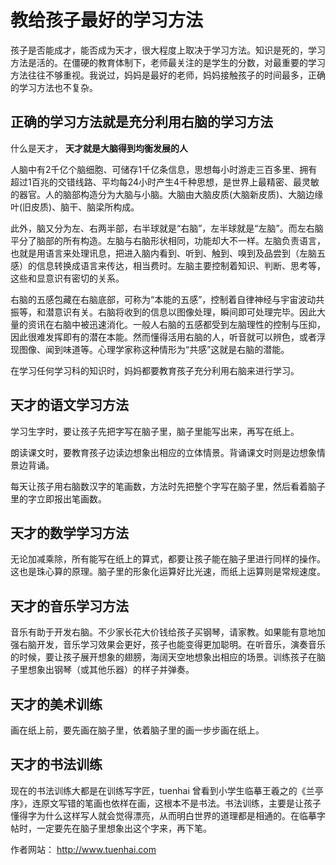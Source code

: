 # 教给孩子最好的学习方法

孩子是否能成才，能否成为天才，很大程度上取决于学习方法。知识是死的，学习方法是活的。在僵硬的教育体制下，老师最关注的是学生的分数，对最重要的学习方法往往不够重视。我说过，妈妈是最好的老师，妈妈接触孩子的时间最多，正确的学习方法也不复杂。

## 正确的学习方法就是充分利用右脑的学习方法

什么是天才， **天才就是大脑得到均衡发展的人**

人脑中有2千亿个脑细胞、可储存1千亿条信息，思想每小时游走三百多里、拥有超过1百兆的交错线路、平均每24小时产生4千种思想，是世界上最精密、最灵敏的器官。人的脑部构造分为大脑与小脑。大脑由大脑皮质(大脑新皮质)、大脑边缘叶(旧皮质)、脑干、脑梁所构成。

此外，脑又分为左、右两半部，右半球就是“右脑”，左半球就是“左脑”。而左右脑平分了脑部的所有构造。左脑与右脑形状相同，功能却大不一样。左脑负责语言，也就是用语言来处理讯息，把进入脑内看到、听到、触到、嗅到及品尝到（左脑五感）的信息转换成语言来传达，相当费时。左脑主要控制着知识、判断、思考等，这些和显意识有密切的关系。

右脑的五感包藏在右脑底部，可称为“本能的五感”，控制着自律神经与宇宙波动共振等，和潜意识有关。右脑将收到的信息以图像处理，瞬间即可处理完毕。因此大量的资讯在右脑中被迅速消化。一般人右脑的五感都受到左脑理性的控制与压抑，因此很难发挥即有的潜在本能。然而懂得活用右脑的人，听音就可以辨色，或者浮现图像、闻到味道等。心理学家称这种情形为“共感”这就是右脑的潜能。 

在学习任何学习科的知识时，妈妈都要教育孩子充分利用右脑来进行学习。

## 天才的语文学习方法

学习生字时，要让孩子先把字写在脑子里，脑子里能写出来，再写在纸上。

朗读课文时，要教育孩子边读边想象出相应的立体情景。背诵课文时则是边想象情景边背诵。

每天让孩子用右脑数汉字的笔画数，方法时先把整个字写在脑子里，然后看着脑子里的字立即报出笔画数。

## 天才的数学学习方法

无论加减乘除，所有能写在纸上的算式，都要让孩子能在脑子里进行同样的操作。这也是珠心算的原理。脑子里的形象化运算好比光速，而纸上运算则是常规速度。

## 天才的音乐学习方法

音乐有助于开发右脑。不少家长花大价钱给孩子买钢琴，请家教。如果能有意地加强右脑开发，音乐学习效果会更好，孩子也能变得更加聪明。在听音乐，演奏音乐的时候，要让孩子展开想象的翅膀，海阔天空地想象出相应的场景。训练孩子在脑子里想象出钢琴（或其他乐器）的样子并弹奏。

## 天才的美术训练

画在纸上前，要先画在脑子里，依着脑子里的画一步步画在纸上。

## 天才的书法训练

现在的书法训练大都是在训练写字匠，tuenhai 曾看到小学生临摹王羲之的《兰亭序》，连原文写错的笔画也依样在画，这根本不是书法。书法训练，主要是让孩子懂得字为什么这样写人就会觉得漂亮，从而明白世界的道理都是相通的。在临摹字帖时，一定要先在脑子里想象出这个字来，再下笔。


作者网站： http://www.tuenhai.com